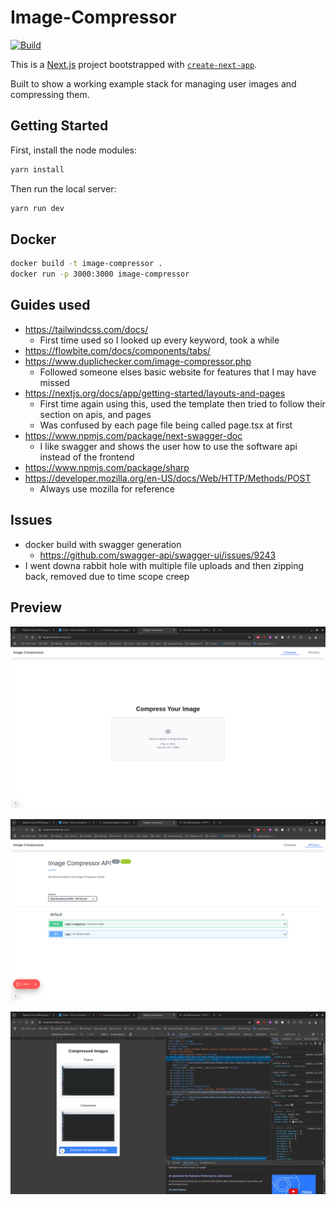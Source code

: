 # Image-Compressor

[![Build](https://github.com/Rubber-Duck-999/Image-Compressor/actions/workflows/build.yml/badge.svg?branch=main)](https://github.com/Rubber-Duck-999/Image-Compressor/actions/workflows/build.yml)


This is a [Next.js](https://nextjs.org) project bootstrapped with [`create-next-app`](https://nextjs.org/docs/app/api-reference/cli/create-next-app).

Built to show a working example stack for managing user images and compressing them.

## Getting Started

First, install the node modules:

```bash
yarn install
```

Then run the local server:
```bash
yarn run dev
```

## Docker

```bash
docker build -t image-compressor .
docker run -p 3000:3000 image-compressor
```

## Guides used

- https://tailwindcss.com/docs/
  - First time used so I looked up every keyword, took a while
- https://flowbite.com/docs/components/tabs/
- https://www.duplichecker.com/image-compressor.php
  - Followed someone elses basic website for features that I may have missed
- https://nextjs.org/docs/app/getting-started/layouts-and-pages
  - First time again using this, used the template then tried to follow their section on apis, and pages
  - Was confused by each page file being called page.tsx at first
- https://www.npmjs.com/package/next-swagger-doc
  - I like swagger and shows the user how to use the software api instead of the frontend
- https://www.npmjs.com/package/sharp
- https://developer.mozilla.org/en-US/docs/Web/HTTP/Methods/POST
  - Always use mozilla for reference


## Issues

- docker build with swagger generation
  - https://github.com/swagger-api/swagger-ui/issues/9243
- I went downa  rabbit hole with multiple file uploads and then zipping back, removed due to time scope creep

## Preview

![UI](./images/Base-UI.png)

![API](./images/API.png)

![Mobile](./images/Compress.png)